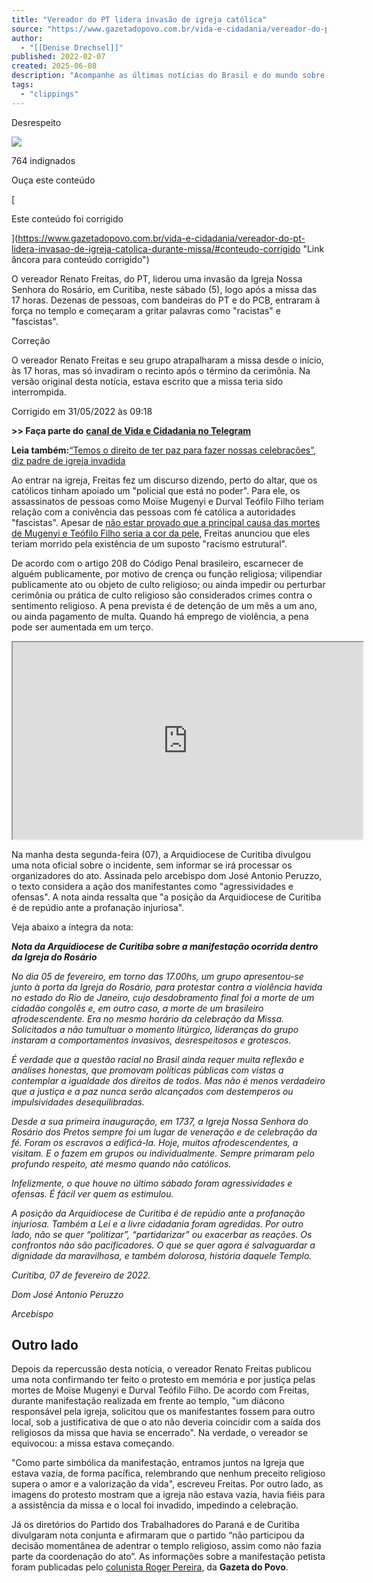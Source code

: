 ```yaml
---
title: "Vereador do PT lidera invasão de igreja católica"
source: "https://www.gazetadopovo.com.br/vida-e-cidadania/vereador-do-pt-lidera-invasao-de-igreja-catolica-durante-missa/"
author:
  - "[[Denise Drechsel]]"
published: 2022-02-07
created: 2025-06-08
description: "Acompanhe as últimas notícias do Brasil e do mundo sobre política, economia e esportes. Leia também análises, opinião, estilo de vida e mais."
tags:
  - "clippings"
---
```

Desrespeito

![](https://media.gazetadopovo.com.br/2022/05/31091446/renatofreitas.jpg)

764 indignados

Ouça este conteúdo

[

Este conteúdo foi corrigido

](https://www.gazetadopovo.com.br/vida-e-cidadania/vereador-do-pt-lidera-invasao-de-igreja-catolica-durante-missa/#conteudo-corrigido "Link âncora para conteúdo corrigido")

O vereador Renato Freitas, do PT, liderou uma invasão da Igreja Nossa Senhora do Rosário, em Curitiba, neste sábado (5), logo após a missa das 17 horas. Dezenas de pessoas, com bandeiras do PT e do PCB, entraram à força no templo e começaram a gritar palavras como "racistas" e "fascistas".

Correção

O vereador Renato Freitas e seu grupo atrapalharam a missa desde o início, às 17 horas, mas só invadiram o recinto após o término da cerimônia. Na versão original desta notícia, estava escrito que a missa teria sido interrompida.

Corrigido em 31/05/2022 às 09:18

**\>> Faça parte do** [**canal de Vida e Cidadania no Telegram**](https://t.me/joinchat/dnHqpcbNSdo3ZGNh)

**Leia também:**[“Temos o direito de ter paz para fazer nossas celebrações”, diz padre de igreja invadida](https://www.gazetadopovo.com.br/vida-e-cidadania/temos-o-direito-de-ter-paz-para-fazer-nossas-celebracoes-diz-padre-de-igreja-invadida/)

Ao entrar na igreja, Freitas fez um discurso dizendo, perto do altar, que os católicos tinham apoiado um "policial que está no poder". Para ele, os assassinatos de pessoas como Moïse Mugenyi e Durval Teófilo Filho teriam relação com a conivência das pessoas com fé católica a autoridades "fascistas". Apesar de [não estar provado que a principal causa das mortes de Mugenyi e Teófilo Filho seria a cor da pele](https://www.gazetadopovo.com.br/vozes/polzonoff/nem-sempre-e-racismo-homofobia-ou-xenofobia-as-vezes-e-so-maldade-mesmo/), Freitas anunciou que eles teriam morrido pela existência de um suposto "racismo estrutural".

De acordo com o artigo 208 do Código Penal brasileiro, escarnecer de alguém publicamente, por motivo de crença ou função religiosa; vilipendiar publicamente ato ou objeto de culto religioso; ou ainda impedir ou perturbar cerimônia ou prática de culto religioso são considerados crimes contra o sentimento religioso. A pena prevista é de detenção de um mês a um ano, ou ainda pagamento de multa. Quando há emprego de violência, a pena pode ser aumentada em um terço.

<iframe src="https://player.vimeo.com/video/674402123" width="560" height="315" allow="fullscreen" allowfullscreen=""></iframe>

Na manha desta segunda-feira (07), a Arquidiocese de Curitiba divulgou uma nota oficial sobre o incidente, sem informar se irá processar os organizadores do ato. Assinada pelo arcebispo dom José Antonio Peruzzo, o texto considera a ação dos manifestantes como "agressividades e ofensas". A nota ainda ressalta que "a posição da Arquidiocese de Curitiba é de repúdio ante a profanação injuriosa".

Veja abaixo a íntegra da nota:

***Nota da Arquidiocese de Curitiba sobre a manifestação ocorrida dentro da Igreja do Rosário***

*No dia 05 de fevereiro, em torno das 17.00hs, um grupo apresentou-se junto à porta da Igreja do Rosário, para protestar contra a violência havida no estado do Rio de Janeiro, cujo desdobramento final foi a morte de um cidadão congolês e, em outro caso, a morte de um brasileiro afrodescendente. Era no mesmo horário da celebração da Missa. Solicitados a não tumultuar o momento litúrgico, lideranças do grupo instaram a comportamentos invasivos, desrespeitosos e grotescos.*

*É verdade que a questão racial no Brasil ainda requer muita reflexão e análises honestas, que promovam políticas públicas com vistas a contemplar a igualdade dos direitos de todos. Mas não é menos verdadeiro que a justiça e a paz nunca serão alcançados com destemperos ou impulsividades desequilibradas.*

*Desde a sua primeira inauguração, em 1737, a Igreja Nossa Senhora do Rosário dos Pretos sempre foi um lugar de veneração e de* *celebração da fé. Foram os escravos a edificá-la. Hoje, muitos afrodescendentes, a visitam. E o fazem em grupos ou individualmente. Sempre primaram pelo profundo respeito, até mesmo quando não católicos.*

*Infelizmente, o que houve no último sábado foram agressividades e ofensas. É fácil ver quem as estimulou.*

*A posição da Arquidiocese de Curitiba é de repúdio ante a profanação injuriosa. Também a Lei e a livre cidadania foram agredidas. Por outro lado, não se quer “politizar”, “partidarizar” ou exacerbar as reações. Os confrontos não são pacificadores. O que se quer agora é salvaguardar a dignidade da maravilhosa, e também dolorosa, história daquele Templo.*

*Curitiba, 07 de fevereiro de 2022.*

*Dom José Antonio Peruzzo*

*Arcebispo*

## Outro lado

Depois da repercussão desta notícia, o vereador Renato Freitas publicou uma nota confirmando ter feito o protesto em memória e por justiça pelas mortes de Moïse Mugenyi e Durval Teófilo Filho. De acordo com Freitas, durante manifestação realizada em frente ao templo, "um diácono responsável pela igreja, solicitou que os manifestantes fossem para outro local, sob a justificativa de que o ato não deveria coincidir com a saída dos religiosos da missa que havia se encerrado". Na verdade, o vereador se equivocou: a missa estava começando.

"Como parte simbólica da manifestação, entramos juntos na Igreja que estava vazia, de forma pacífica, relembrando que nenhum preceito religioso supera o amor e a valorização da vida", escreveu Freitas. Por outro lado, as imagens do protesto mostram que a igreja não estava vazia, havia fiéis para a assistência da missa e o local foi invadido, impedindo a celebração.

Já os diretórios do Partido dos Trabalhadores do Paraná e de Curitiba divulgaram nota conjunta e afirmaram que o partido “não participou da decisão momentânea de adentrar o templo religioso, assim como não fazia parte da coordenação do ato”. As informações sobre a manifestação petista foram publicadas pelo [colunista Roger Pereira](https://www.gazetadopovo.com.br/vozes/roger-pereira/pt-se-isenta-de-manifestacao-de-vereador-dentro-de-igreja/), da **Gazeta do Povo**.